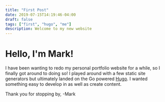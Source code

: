 ```yaml
---
title: "First Post"
date: 2019-07-15T14:19:46-04:00
draft: false
tags: ["first", "hugo", "me"]
description: Welcome to my new website
---
```


# Hello, I'm Mark!

I have been wanting to redo my personal portfolio website for a while, so I finally got around to doing so!
I played around with a few static site generators but ultimately landed on the Go powered [Hugo](https://gohugo.io/).
I wanted something easy to develop in as well as create content.

Thank you for stopping by,
-Mark
